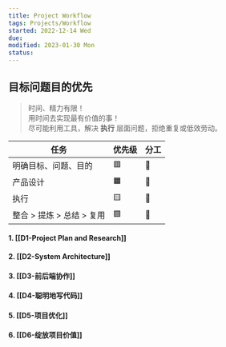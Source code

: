 ```yaml
---
title: Project Workflow
tags: Projects/Workflow
started: 2022-12-14 Wed
due:
modified: 2023-01-30 Mon
status:
---
```

## 目标问题目的优先
>时间、精力有限！  
>用时间去实现最有价值的事！  
>尽可能利用工具，解决 **执行** 层面问题，拒绝重复或低效劳动。

| 任务                 |优先级  | 分工 |
| -------------------- | ---- | ------ |
| 明确目标、问题、目的 |   🟥   |   👩     |
| 产品设计             |  🟧    |   👩     |
| 执行                 |  🟨    |   🤖     |
| 整合 > 提炼 > 总结 > 复用                     |  🟩    |   👩     |


#### 1. [[D1-Project Plan and Research]]
#### 2. [[D2-System Architecture]]
#### 3. [[D3-前后端协作]]
#### 4. [[D4-聪明地写代码]]
#### 5. [[D5-项目优化]]
#### 6. [[D6-绽放项目价值]]
